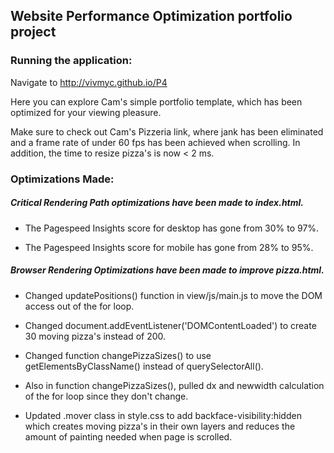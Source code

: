 ## Website Performance Optimization portfolio project

### Running the application:

Navigate to http://vivmyc.github.io/P4

Here you can explore Cam's simple portfolio template,
which has been optimized for your viewing pleasure.

Make sure to check out Cam's Pizzeria link, where jank has
been eliminated and a frame rate of under 60 fps has been achieved when
scrolling.  In addition, the time to resize pizza's is now < 2 ms.

### Optimizations Made:

##### Critical Rendering Path optimizations have been made to index.html.

  - The Pagespeed Insights score for desktop has gone from 30% to 97%.

  - The Pagespeed Insights score for mobile has gone from 28% to 95%.

##### Browser Rendering Optimizations have been made to improve pizza.html.

  - Changed updatePositions() function in view/js/main.js to move the
  DOM access out of the for loop.

  - Changed document.addEventListener('DOMContentLoaded') to create 30
  moving pizza's instead of 200.

  - Changed function changePizzaSizes() to use getElementsByClassName()
  instead of querySelectorAll().

  - Also in function changePizzaSizes(), pulled dx and newwidth calculation
  of the for loop since they don't change.

  - Updated .mover class in style.css to add backface-visibility:hidden
  which creates moving pizza's in their own layers and reduces the amount of
  painting needed when page is scrolled.





